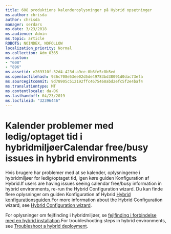 ```yaml
---
title: 608 produktions kalenderoplysninger på Hybrid opsætninger
ms.author: chrisda
author: chrisda
manager: serdars
ms.date: 3/23/2018
ms.audience: Admin
ms.topic: article
ROBOTS: NOINDEX, NOFOLLOW
localization_priority: Normal
ms.collection: Adm_O365
ms.custom:
- "608"
- "896"
ms.assetid: e269310f-32d4-423d-a9ce-0b6fe5c8b5ed
ms.openlocfilehash: 936c708e53ee02d5de49783bd38091d0dac73efa
ms.sourcegitcommit: 9d78905c512192ffc4675468abd2efc5f2e4baf4
ms.translationtype: MT
ms.contentlocale: da-DK
ms.lasthandoff: 04/23/2019
ms.locfileid: "32396446"
---
```

# <a name="calendar-freebusy-issues-in-hybrid-environments"></a><span data-ttu-id="07815-102">Kalender problemer med ledig/optaget tid i hybridmiljøer</span><span class="sxs-lookup"><span data-stu-id="07815-102">Calendar free/busy issues in hybrid environments</span></span>

<span data-ttu-id="07815-103">Hvis brugere har problemer med at se kalender, oplysningerne i hybridmiljøer for ledig/optaget tid, igen køre guiden Konfiguration af Hybrid.</span><span class="sxs-lookup"><span data-stu-id="07815-103">If users are having issues seeing calendar free/busy information in hybrid environments, re-run the Hybrid Configuration wizard.</span></span> <span data-ttu-id="07815-104">Du kan finde flere oplysninger om guiden Konfiguration af Hybrid [Hybrid konfigurationsguiden](https://go.microsoft.com/fwlink/p/?linkid=528149).</span><span class="sxs-lookup"><span data-stu-id="07815-104">For more information about the Hybrid Configuration wizard, see [Hybrid Configuration wizard](https://go.microsoft.com/fwlink/p/?linkid=528149).</span></span>

<span data-ttu-id="07815-105">For oplysninger om fejlfinding i hybridmiljøer, se [fejlfinding i forbindelse med en hybrid installation](https://technet.microsoft.com/library/jj659053.aspx).</span><span class="sxs-lookup"><span data-stu-id="07815-105">For troubleshooting steps in hybrid environments, see [Troubleshoot a hybrid deployment](https://technet.microsoft.com/library/jj659053.aspx).</span></span>
